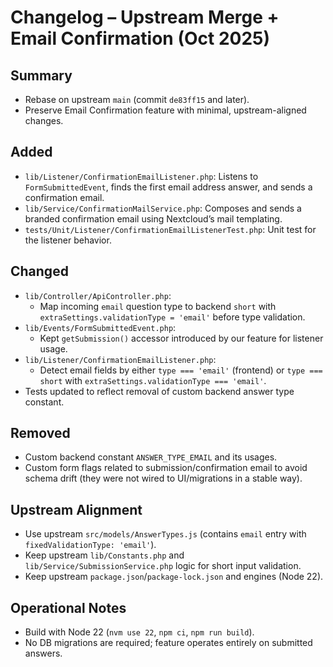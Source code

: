 # Changelog – Upstream Merge + Email Confirmation (Oct 2025)

## Summary
- Rebase on upstream `main` (commit `de83ff15` and later).
- Preserve Email Confirmation feature with minimal, upstream-aligned changes.

## Added
- `lib/Listener/ConfirmationEmailListener.php`: Listens to `FormSubmittedEvent`, finds the first email address answer, and sends a confirmation email.
- `lib/Service/ConfirmationMailService.php`: Composes and sends a branded confirmation email using Nextcloud’s mail templating.
- `tests/Unit/Listener/ConfirmationEmailListenerTest.php`: Unit test for the listener behavior.

## Changed
- `lib/Controller/ApiController.php`:
  - Map incoming `email` question type to backend `short` with `extraSettings.validationType = 'email'` before type validation.
- `lib/Events/FormSubmittedEvent.php`:
  - Kept `getSubmission()` accessor introduced by our feature for listener usage.
- `lib/Listener/ConfirmationEmailListener.php`:
  - Detect email fields by either `type === 'email'` (frontend) or `type === short` with `extraSettings.validationType === 'email'`.
- Tests updated to reflect removal of custom backend answer type constant.

## Removed
- Custom backend constant `ANSWER_TYPE_EMAIL` and its usages.
- Custom form flags related to submission/confirmation email to avoid schema drift (they were not wired to UI/migrations in a stable way).

## Upstream Alignment
- Use upstream `src/models/AnswerTypes.js` (contains `email` entry with `fixedValidationType: 'email'`).
- Keep upstream `lib/Constants.php` and `lib/Service/SubmissionService.php` logic for short input validation.
- Keep upstream `package.json`/`package-lock.json` and engines (Node 22).

## Operational Notes
- Build with Node 22 (`nvm use 22`, `npm ci`, `npm run build`).
- No DB migrations are required; feature operates entirely on submitted answers.

